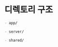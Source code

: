 # 디렉토리 구조

```markdown
- app/

- server/

- shared/
```

<!--
oauth.get.ts에서

const referer = event.node.req.headers.referer || '/';

대신 클라이언트에서 값을 주어서 받는 형식으로 하는 것이 좋음

1. 클라이언트에서 주어진 값
2. 레퍼러
3. 루트
-->

<!--
useAuth
  status
  data
  token
  getSession(f)
  signIn(f)
  signOut(f)
-->

<!--
export const usAuth = defineStore(`auth`, () => {
  const status = ref<`unauthenticated` | `loading ` | `authenticated`>(`unauthenticated`);
  const data = ref<SessionData | undefined | null>(); // undefined는 초기, 인증 실패 시 null, 인증 성공 시 SessionData
  const token = ref<string>();

  async function signIn(credentials: {
    username: string;
    password: string;
  }): Promise<boolean> {

    status.value = `loading`;

    try {
      const response = await $fetch(`/api/auth/sign-in`, {
        method: `post`,
        body: credentials,
      });

      if (response.accessToken) {
        token.value = response.accessToken;
        status.value = `authenticated`;
        return true;
      } else {
        token.value = null;
        status.value = `unauthenticated`;
        return false;
      }
    } catch (error) {
      console.error(`로그인 실패:`, error);
      token.value = null;
      status.value = `unauthenticated`;
      return false;
    }
  }

  async function signOut() {
    try {
      await $fetch(`/api/auth/sign-out`, {
        method: `post`,
        credentials: `include`,
      });
    } catch (error) {
      console.warn(`로그아웃 실패(무시):`, error);
    } finally {
      $reset();
    }

    return navigateTo({ path: '/' }, { replace: true });
  }

  // SessionData
  async function getSession() {
    try {
      const response = await $api<ApiResponse<SessionData>>(`/users/me`);
      data.value = response.data;
      status.value = `authenticated`;
    } catch (error) {
      console.warn(`세션 정보 불러오기 실패:`, error);
      data.value = null;
      status.value = `unauthenticated`;
    }
  }

  function $reset() {
    status.value = `unauthenticated`;
    data.value = undefined;
    token.value = undefined;
  }

  return {
    status,
    data,
    token,
    signIn,
    signOut,
    getSession,
  }
});
-->